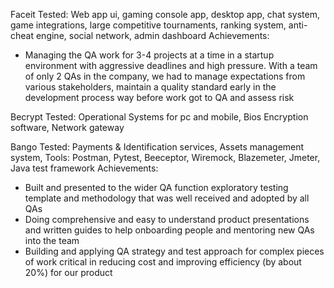 Faceit
Tested: Web app ui, gaming console app, desktop app, chat system, game integrations, large competitive tournaments, ranking system, anti-cheat engine, social network, admin dashboard 
Achievements:
- Managing the QA work for 3-4 projects at a time in a startup environment with aggressive deadlines and high pressure. With a team of only 2 QAs in the company, we had to manage expectations from various stakeholders, maintain a quality standard early in the development process way before work got to QA and assess risk  

Becrypt
Tested: Operational Systems for pc and mobile, Bios Encryption software, Network gateway


Bango 
Tested: Payments & Identification services, Assets management system,
Tools: Postman, Pytest, Beeceptor, Wiremock, Blazemeter, Jmeter, Java test framework
Achievements:
- Built and presented to the wider QA function exploratory testing template and methodology that was well received and adopted by all QAs
- Doing comprehensive and easy to understand product presentations and written guides to help onboarding people and mentoring new QAs into the team
- Building and applying QA strategy and test approach for complex pieces of work critical in reducing cost and improving efficiency (by about 20%) for our product 

